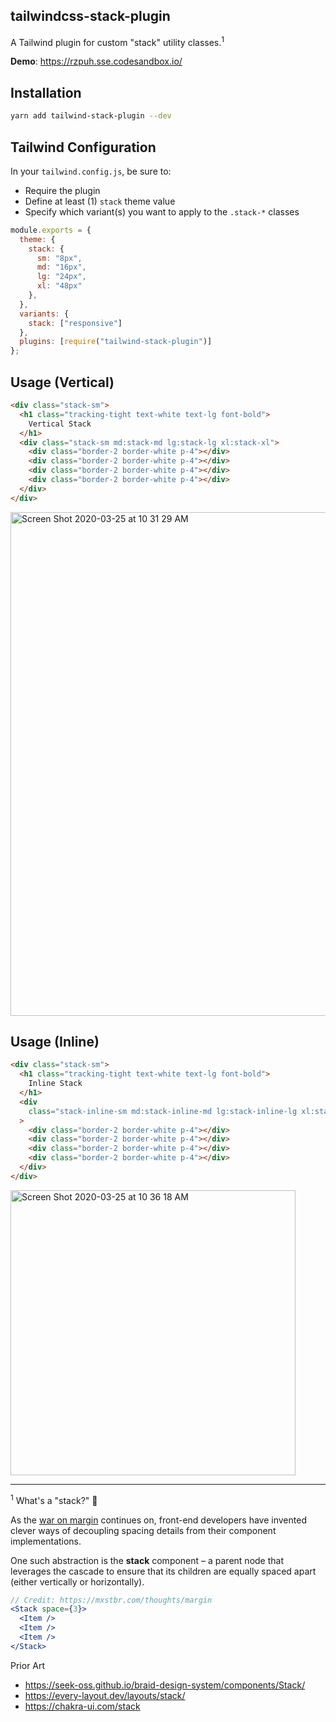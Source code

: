## tailwindcss-stack-plugin
A Tailwind plugin for custom "stack" utility classes.<sup>1</sup>

**Demo**: https://rzpuh.sse.codesandbox.io/

## Installation

```bash
yarn add tailwind-stack-plugin --dev
```

## Tailwind Configuration

In your `tailwind.config.js`, be sure to:
- Require the plugin
- Define at least (1) `stack` theme value
- Specify which variant(s) you want to apply to the `.stack-*` classes

```js
module.exports = {
  theme: {
    stack: {
      sm: "8px",
      md: "16px",
      lg: "24px",
      xl: "48px"
    },
  },
  variants: {
    stack: ["responsive"]
  },
  plugins: [require("tailwind-stack-plugin")]
};
```

## Usage (Vertical)

```html
<div class="stack-sm">
  <h1 class="tracking-tight text-white text-lg font-bold">
    Vertical Stack
  </h1>
  <div class="stack-sm md:stack-md lg:stack-lg xl:stack-xl">
    <div class="border-2 border-white p-4"></div>
    <div class="border-2 border-white p-4"></div>
    <div class="border-2 border-white p-4"></div>
    <div class="border-2 border-white p-4"></div>
  </div>
</div>
```

<img width="806" alt="Screen Shot 2020-03-25 at 10 31 29 AM" src="https://user-images.githubusercontent.com/5148596/77547647-d87c0900-6e83-11ea-95b1-2b27d225b38e.png">

## Usage (Inline)

```html
<div class="stack-sm">
  <h1 class="tracking-tight text-white text-lg font-bold">
    Inline Stack
  </h1>
  <div
    class="stack-inline-sm md:stack-inline-md lg:stack-inline-lg xl:stack-inline-xl"
  >
    <div class="border-2 border-white p-4"></div>
    <div class="border-2 border-white p-4"></div>
    <div class="border-2 border-white p-4"></div>
    <div class="border-2 border-white p-4"></div>
  </div>
</div>
```

<img width="456" alt="Screen Shot 2020-03-25 at 10 36 18 AM" src="https://user-images.githubusercontent.com/5148596/77548109-78399700-6e84-11ea-836b-cbc1fe23d9e5.png">


---

<sup>1</sup> What's a "stack?" :thinking:

As the [war on margin](https://mxstbr.com/thoughts/margin) continues on, front-end developers have invented clever ways of decoupling spacing details from their component implementations.

One such abstraction is the **stack** component – a parent node that leverages the cascade to ensure that its children are equally spaced apart (either vertically or horizontally).

```jsx
// Credit: https://mxstbr.com/thoughts/margin
<Stack space={3}>
  <Item />
  <Item />
  <Item />
</Stack>
```

Prior Art
- https://seek-oss.github.io/braid-design-system/components/Stack/
- https://every-layout.dev/layouts/stack/
- https://chakra-ui.com/stack
